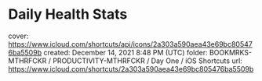 # Daily Health Stats

cover: https://www.icloud.com/shortcuts/api/icons/2a303a590aea43e69bc805476ba5509b
created: December 14, 2021 8:48 PM (UTC)
folder: BOOKMRKS-MTHRFCKR / PRODUCTIVITY-MTHRFCKR / Day One / iOS Shortcuts
url: https://www.icloud.com/shortcuts/2a303a590aea43e69bc805476ba5509b